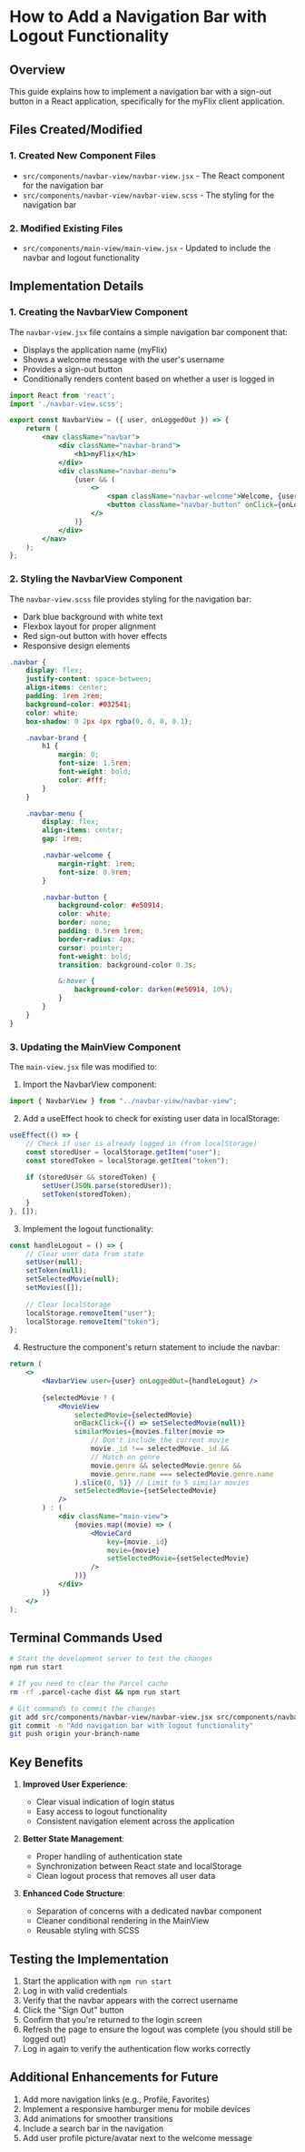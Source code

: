 # How to Add a Navigation Bar with Logout Functionality

## Overview
This guide explains how to implement a navigation bar with a sign-out button in a React application, specifically for the myFlix client application.

## Files Created/Modified

### 1. Created New Component Files
- `src/components/navbar-view/navbar-view.jsx` - The React component for the navigation bar
- `src/components/navbar-view/navbar-view.scss` - The styling for the navigation bar

### 2. Modified Existing Files
- `src/components/main-view/main-view.jsx` - Updated to include the navbar and logout functionality

## Implementation Details

### 1. Creating the NavbarView Component

The `navbar-view.jsx` file contains a simple navigation bar component that:
- Displays the application name (myFlix)
- Shows a welcome message with the user's username
- Provides a sign-out button
- Conditionally renders content based on whether a user is logged in

```jsx
import React from 'react';
import './navbar-view.scss';

export const NavbarView = ({ user, onLoggedOut }) => {
    return (
        <nav className="navbar">
            <div className="navbar-brand">
                <h1>myFlix</h1>
            </div>
            <div className="navbar-menu">
                {user && (
                    <>
                        <span className="navbar-welcome">Welcome, {user.username}</span>
                        <button className="navbar-button" onClick={onLoggedOut}>Sign Out</button>
                    </>
                )}
            </div>
        </nav>
    );
};
```

### 2. Styling the NavbarView Component

The `navbar-view.scss` file provides styling for the navigation bar:
- Dark blue background with white text
- Flexbox layout for proper alignment
- Red sign-out button with hover effects
- Responsive design elements

```scss
.navbar {
    display: flex;
    justify-content: space-between;
    align-items: center;
    padding: 1rem 2rem;
    background-color: #032541;
    color: white;
    box-shadow: 0 2px 4px rgba(0, 0, 0, 0.1);

    .navbar-brand {
        h1 {
            margin: 0;
            font-size: 1.5rem;
            font-weight: bold;
            color: #fff;
        }
    }

    .navbar-menu {
        display: flex;
        align-items: center;
        gap: 1rem;

        .navbar-welcome {
            margin-right: 1rem;
            font-size: 0.9rem;
        }

        .navbar-button {
            background-color: #e50914;
            color: white;
            border: none;
            padding: 0.5rem 1rem;
            border-radius: 4px;
            cursor: pointer;
            font-weight: bold;
            transition: background-color 0.3s;

            &:hover {
                background-color: darken(#e50914, 10%);
            }
        }
    }
}
```

### 3. Updating the MainView Component

The `main-view.jsx` file was modified to:

1. Import the NavbarView component:
```jsx
import { NavbarView } from "../navbar-view/navbar-view";
```

2. Add a useEffect hook to check for existing user data in localStorage:
```jsx
useEffect(() => {
    // Check if user is already logged in (from localStorage)
    const storedUser = localStorage.getItem("user");
    const storedToken = localStorage.getItem("token");
    
    if (storedUser && storedToken) {
        setUser(JSON.parse(storedUser));
        setToken(storedToken);
    }
}, []);
```

3. Implement the logout functionality:
```jsx
const handleLogout = () => {
    // Clear user data from state
    setUser(null);
    setToken(null);
    setSelectedMovie(null);
    setMovies([]);
    
    // Clear localStorage
    localStorage.removeItem("user");
    localStorage.removeItem("token");
};
```

4. Restructure the component's return statement to include the navbar:
```jsx
return (
    <>
        <NavbarView user={user} onLoggedOut={handleLogout} />
        
        {selectedMovie ? (
            <MovieView
                selectedMovie={selectedMovie}
                onBackClick={() => setSelectedMovie(null)}
                similarMovies={movies.filter(movie =>
                    // Don't include the current movie
                    movie._id !== selectedMovie._id &&
                    // Match on genre
                    movie.genre && selectedMovie.genre &&
                    movie.genre.name === selectedMovie.genre.name
                ).slice(0, 5)} // Limit to 5 similar movies
                setSelectedMovie={setSelectedMovie}
            />
        ) : (
            <div className="main-view">
                {movies.map((movie) => (
                    <MovieCard
                        key={movie._id}
                        movie={movie}
                        setSelectedMovie={setSelectedMovie}
                    />
                ))}
            </div>
        )}
    </>
);
```

## Terminal Commands Used

```bash
# Start the development server to test the changes
npm run start

# If you need to clear the Parcel cache
rm -rf .parcel-cache dist && npm run start

# Git commands to commit the changes
git add src/components/navbar-view/navbar-view.jsx src/components/navbar-view/navbar-view.scss src/components/main-view/main-view.jsx
git commit -m "Add navigation bar with logout functionality"
git push origin your-branch-name
```

## Key Benefits

1. **Improved User Experience**:
   - Clear visual indication of login status
   - Easy access to logout functionality
   - Consistent navigation element across the application

2. **Better State Management**:
   - Proper handling of authentication state
   - Synchronization between React state and localStorage
   - Clean logout process that removes all user data

3. **Enhanced Code Structure**:
   - Separation of concerns with a dedicated navbar component
   - Cleaner conditional rendering in the MainView
   - Reusable styling with SCSS

## Testing the Implementation

1. Start the application with `npm run start`
2. Log in with valid credentials
3. Verify that the navbar appears with the correct username
4. Click the "Sign Out" button
5. Confirm that you're returned to the login screen
6. Refresh the page to ensure the logout was complete (you should still be logged out)
7. Log in again to verify the authentication flow works correctly

## Additional Enhancements for Future

1. Add more navigation links (e.g., Profile, Favorites)
2. Implement a responsive hamburger menu for mobile devices
3. Add animations for smoother transitions
4. Include a search bar in the navigation
5. Add user profile picture/avatar next to the welcome message
